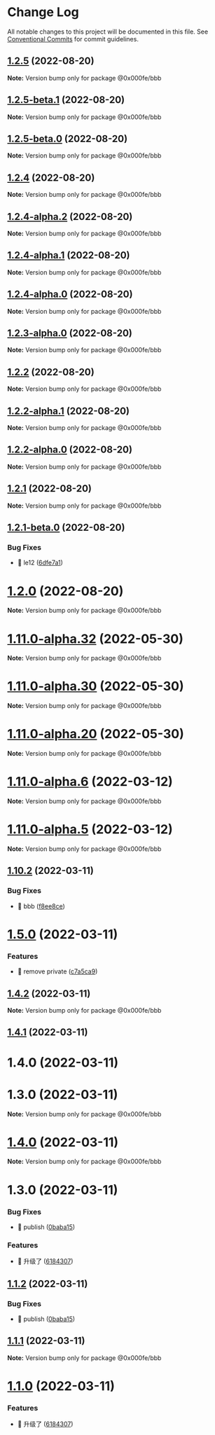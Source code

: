 # Change Log

All notable changes to this project will be documented in this file.
See [Conventional Commits](https://conventionalcommits.org) for commit guidelines.

## [1.2.5](https://github.com/whatwg6/lerna-test/compare/v1.2.5-beta.1...v1.2.5) (2022-08-20)

**Note:** Version bump only for package @0x000fe/bbb





## [1.2.5-beta.1](https://github.com/whatwg6/lerna-test/compare/v1.2.5-beta.0...v1.2.5-beta.1) (2022-08-20)

**Note:** Version bump only for package @0x000fe/bbb





## [1.2.5-beta.0](https://github.com/whatwg6/lerna-test/compare/v1.2.4...v1.2.5-beta.0) (2022-08-20)

**Note:** Version bump only for package @0x000fe/bbb





## [1.2.4](https://github.com/whatwg6/lerna-test/compare/v1.2.4-alpha.2...v1.2.4) (2022-08-20)

**Note:** Version bump only for package @0x000fe/bbb





## [1.2.4-alpha.2](https://github.com/whatwg6/lerna-test/compare/v1.2.4-alpha.1...v1.2.4-alpha.2) (2022-08-20)

**Note:** Version bump only for package @0x000fe/bbb





## [1.2.4-alpha.1](https://github.com/whatwg6/lerna-test/compare/v1.2.4-alpha.0...v1.2.4-alpha.1) (2022-08-20)

**Note:** Version bump only for package @0x000fe/bbb





## [1.2.4-alpha.0](https://github.com/whatwg6/lerna-test/compare/v1.2.3-alpha.0...v1.2.4-alpha.0) (2022-08-20)

**Note:** Version bump only for package @0x000fe/bbb





## [1.2.3-alpha.0](https://github.com/whatwg6/lerna-test/compare/v1.2.2...v1.2.3-alpha.0) (2022-08-20)

**Note:** Version bump only for package @0x000fe/bbb





## [1.2.2](https://github.com/whatwg6/lerna-test/compare/v1.2.2-alpha.1...v1.2.2) (2022-08-20)

**Note:** Version bump only for package @0x000fe/bbb





## [1.2.2-alpha.1](https://github.com/whatwg6/lerna-test/compare/v1.2.2-alpha.0...v1.2.2-alpha.1) (2022-08-20)

**Note:** Version bump only for package @0x000fe/bbb





## [1.2.2-alpha.0](https://github.com/whatwg6/lerna-test/compare/v1.2.1...v1.2.2-alpha.0) (2022-08-20)

**Note:** Version bump only for package @0x000fe/bbb





## [1.2.1](https://github.com/whatwg6/lerna-test/compare/v1.2.1-beta.1...v1.2.1) (2022-08-20)

**Note:** Version bump only for package @0x000fe/bbb





## [1.2.1-beta.0](https://github.com/whatwg6/lerna-test/compare/v1.2.0...v1.2.1-beta.0) (2022-08-20)


### Bug Fixes

* 🐛 le12 ([6dfe7a1](https://github.com/whatwg6/lerna-test/commit/6dfe7a14e607504111209f1c987f2f34b9decf66))





# [1.2.0](https://github.com/whatwg6/lerna-test/compare/v1.11.0-alpha.33...v1.2.0) (2022-08-20)

**Note:** Version bump only for package @0x000fe/bbb





# [1.11.0-alpha.32](https://github.com/whatwg6/lerna-test/compare/v1.11.0-alpha.30...v1.11.0-alpha.32) (2022-05-30)

**Note:** Version bump only for package @0x000fe/bbb





# [1.11.0-alpha.30](https://github.com/whatwg6/lerna-test/compare/v1.11.0-alpha.12...v1.11.0-alpha.30) (2022-05-30)

**Note:** Version bump only for package @0x000fe/bbb





# [1.11.0-alpha.20](https://github.com/whatwg6/lerna-test/compare/v1.11.0-alpha.12...v1.11.0-alpha.20) (2022-05-30)

**Note:** Version bump only for package @0x000fe/bbb





# [1.11.0-alpha.6](https://github.com/whatwg6/lerna-test/compare/v1.11.0-alpha.5...v1.11.0-alpha.6) (2022-03-12)

**Note:** Version bump only for package @0x000fe/bbb





# [1.11.0-alpha.5](https://github.com/whatwg6/lerna-test/compare/v1.11.0-alpha.4...v1.11.0-alpha.5) (2022-03-12)

**Note:** Version bump only for package @0x000fe/bbb





## [1.10.2](https://github.com/whatwg6/lerna-test/compare/v1.10.1...v1.10.2) (2022-03-11)


### Bug Fixes

* 🐛 bbb ([f8ee8ce](https://github.com/whatwg6/lerna-test/commit/f8ee8ceaf3faa5500d1f6a2d6e861b15b32c74cf))





# [1.5.0](https://github.com/whatwg6/lerna-test/compare/@0x000fe/bbb@1.4.2...@0x000fe/bbb@1.5.0) (2022-03-11)


### Features

* 🎸 remove private ([c7a5ca9](https://github.com/whatwg6/lerna-test/commit/c7a5ca989366ca1dd6663ae6486ec480115423a5))





## [1.4.2](https://github.com/whatwg6/lerna-test/compare/@0x000fe/bbb@1.4.1...@0x000fe/bbb@1.4.2) (2022-03-11)

**Note:** Version bump only for package @0x000fe/bbb





## [1.4.1](https://github.com/whatwg6/lerna-test/compare/@0x000fe/bbb@1.1.2...@0x000fe/bbb@1.4.1) (2022-03-11)



# 1.4.0 (2022-03-11)



# 1.3.0 (2022-03-11)

**Note:** Version bump only for package @0x000fe/bbb





# [1.4.0](https://github.com/whatwg6/lerna-test/compare/v1.3.0...v1.4.0) (2022-03-11)

**Note:** Version bump only for package @0x000fe/bbb





# 1.3.0 (2022-03-11)


### Bug Fixes

* 🐛 publish ([0baba15](https://github.com/whatwg6/lerna-test/commit/0baba15b37da2d22e074d87fb0556bf4bbee2906))


### Features

* 🎸 升级了 ([6184307](https://github.com/whatwg6/lerna-test/commit/61843074e89c951ab8d5af9e829c28aa2a9e95b4))





## [1.1.2](https://github.com/whatwg6/lerna-test/compare/@0x000fe/bbb@1.1.1...@0x000fe/bbb@1.1.2) (2022-03-11)


### Bug Fixes

* 🐛 publish ([0baba15](https://github.com/whatwg6/lerna-test/commit/0baba15b37da2d22e074d87fb0556bf4bbee2906))





## [1.1.1](https://github.com/whatwg6/lerna-test/compare/@0x000fe/bbb@1.1.0...@0x000fe/bbb@1.1.1) (2022-03-11)

**Note:** Version bump only for package @0x000fe/bbb





# [1.1.0](https://github.com/whatwg6/lerna-test/compare/@0x000fe/bbb@1.0.10...@0x000fe/bbb@1.1.0) (2022-03-11)


### Features

* 🎸 升级了 ([6184307](https://github.com/whatwg6/lerna-test/commit/61843074e89c951ab8d5af9e829c28aa2a9e95b4))
